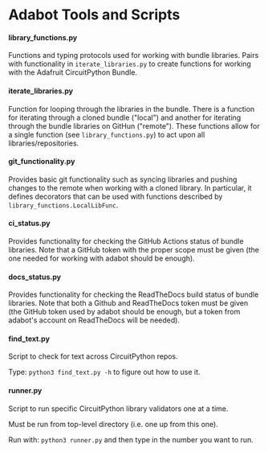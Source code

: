 # Adabot Tools and Scripts


#### library_functions.py

Functions and typing protocols used for working with bundle libraries.
Pairs with functionality in `iterate_libraries.py` to create functions
for working with the Adafruit CircuitPython Bundle.


#### iterate_libraries.py

Function for looping through the libraries in the bundle.  There is a
function for iterating through a cloned bundle ("local") and another
for iterating through the bundle libraries on GitHun ("remote"). These
functions allow for a single function (see `library_functions.py`) to
act upon all libraries/repositories.


#### git_functionality.py

Provides basic git functionality such as syncing libraries and pushing
changes to the remote when working with a cloned library.  In particular,
it defines decorators that can be used with functions described by
`library_functions.LocalLibFunc`.


#### ci_status.py

Provides functionality for checking the GitHub Actions status of bundle
libraries.  Note that a GitHub token with the proper scope must be given
(the one needed for working with adabot should be enough).


#### docs_status.py

Provides functionality for checking the ReadTheDocs build status of
bundle libraries.  Note that both a Github and ReadTheDocs token must be
given (the GitHub token used by adabot should be enough, but a token
from adabot's account on ReadTheDocs will be needed).


#### find_text.py

Script to check for text across CircuitPython repos.

Type:
`python3 find_text.py -h`
to figure out how to use it.


#### runner.py

Script to run specific CircuitPython library validators one at a time.

Must be run from top-level directory (i.e. one up from this one).

Run with:
`python3 runner.py`
and then type in the number you want to run.
